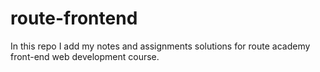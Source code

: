 # route-frontend
In this repo I add my notes and assignments solutions for route academy front-end web development course.
